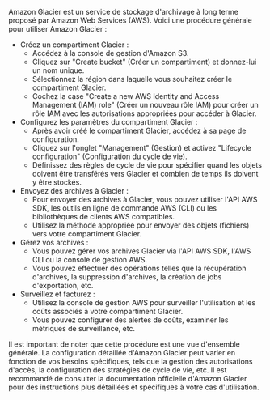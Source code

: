 Amazon Glacier est un service de stockage d'archivage à long terme proposé par Amazon Web Services (AWS). Voici une procédure générale pour utiliser Amazon Glacier :

- Créez un compartiment Glacier :
    - Accédez à la console de gestion d'Amazon S3.
    - Cliquez sur "Create bucket" (Créer un compartiment) et donnez-lui un nom unique.
    - Sélectionnez la région dans laquelle vous souhaitez créer le compartiment Glacier.
    - Cochez la case "Create a new AWS Identity and Access Management (IAM) role" (Créer un nouveau rôle IAM) pour créer un rôle IAM avec les autorisations appropriées pour accéder à Glacier.
- Configurez les paramètres du compartiment Glacier :
    - Après avoir créé le compartiment Glacier, accédez à sa page de configuration.
    - Cliquez sur l'onglet "Management" (Gestion) et activez "Lifecycle configuration" (Configuration du cycle de vie).
    - Définissez des règles de cycle de vie pour spécifier quand les objets doivent être transférés vers Glacier et combien de temps ils doivent y être stockés.
- Envoyez des archives à Glacier :
    - Pour envoyer des archives à Glacier, vous pouvez utiliser l'API AWS SDK, les outils en ligne de commande AWS (CLI) ou les bibliothèques de clients AWS compatibles.
    - Utilisez la méthode appropriée pour envoyer des objets (fichiers) vers votre compartiment Glacier.
- Gérez vos archives :
    - Vous pouvez gérer vos archives Glacier via l'API AWS SDK, l'AWS CLI ou la console de gestion AWS.
    - Vous pouvez effectuer des opérations telles que la récupération d'archives, la suppression d'archives, la création de jobs d'exportation, etc.
- Surveillez et facturez :
    - Utilisez la console de gestion AWS pour surveiller l'utilisation et les coûts associés à votre compartiment Glacier.
    - Vous pouvez configurer des alertes de coûts, examiner les métriques de surveillance, etc.

Il est important de noter que cette procédure est une vue d'ensemble générale. La configuration détaillée d'Amazon Glacier peut varier en fonction de vos besoins spécifiques, 
tels que la gestion des autorisations d'accès, la configuration des stratégies de cycle de vie, etc. Il est recommandé de consulter la documentation officielle d'Amazon Glacier pour 
des instructions plus détaillées et spécifiques à votre cas d'utilisation.
